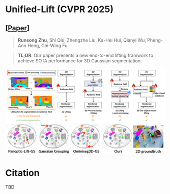 # Unified-Lift (CVPR 2025)
## [[Paper](https://www.ecva.net/papers/eccv_2024/papers_ECCV/papers/00187.pdf)]

> **Runsong Zhu**, Shi Qiu, Zhengzhe Liu, Ka-Hei Hui, Qianyi Wu, Pheng-Ann Heng, Chi-Wing Fu
> 

>**TL;DR**: Our paper presents a new end-to-end lifting framwork to achieve SOTA performance for 3D Gaussian segmentation.


![image](https://github.com/Runsong123/Unified-Lift/blob/main/Teaser.png)
![image](https://github.com/Runsong123/Unified-Lift/blob/main/3D_Segmentation.png)



# Citation
TBD



